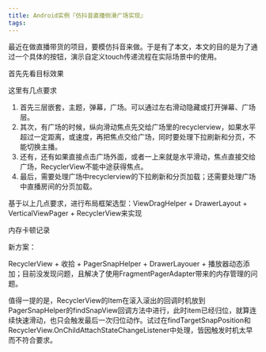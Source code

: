 ```yaml
---
title: Android实例『仿抖音直播侧滑广场实现』
tags:
---
```


最近在做直播带货的项目，要模仿抖音来做。于是有了本文，本文的目的是为了通过一个具体的按钮，演示自定义touch传递流程在实际场景中的使用。

首先先看目标效果



这里有几点要求

1. 首先三层嵌套，主题，弹幕，广场。可以通过左右滑动隐藏或打开弹幕、广场层。
2. 其次，有广场的时候，纵向滑动焦点先交给广场里的recyclerview，如果水平超过一定距离，或速度，再把焦点交给广场，同时要处理下拉刷新和分页，不能切换主播。
3. 还有，还有如果直接点击广场外面，或者一上来就是水平滑动，焦点直接交给广场，RecyclerView不能中途获得焦点。
4. 最后，需要处理广场中recyclerview的下拉刷新和分页加载；还需要处理广场中直播房间的分页加载。

基于以上几点要求，进行布局框架选型：ViewDragHelper + DrawerLayout + VerticalViewPager + RecyclerView来实现





内存卡顿记录



新方案：

RecyclerView + 收拾 + PagerSnapHelper + DrawerLayouer + 播放器动态添加；目前没发现问题，且解决了使用FragmentPagerAdapter带来的内存管理的问题。

值得一提的是，RecyclerView的Item在滚入滚出的回调时机放到PagerSnapHelper的findSnapView回调方法中进行，此时item已经归位，就算连续快速滑动，也只会触发最后一次归位动作。试过在findTargetSnapPosition和RecyclerView.OnChildAttachStateChangeListener中处理，皆因触发时机太早而不符合要求。